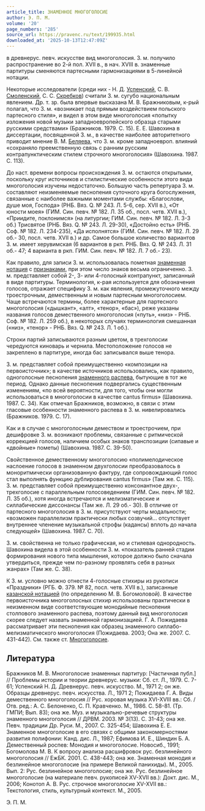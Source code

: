 ```yaml
---
article_title: ЗНАМЕННОЕ МНОГОГОЛОСИЕ
author: Э. П. М.
volume: '20'
page_numbers: '285'
source_url: https://pravenc.ru/text/199935.html
downloaded_at: '2025-10-13T12:47:09Z'
---
```


в древнерус. певч. искусстве вид многоголосия. З. м. получило распространение во 2-й пол. XVII в., в нач. XVIII в. знаменные партитуры сменяются партесными гармонизациями в 5-линейной нотации.

Некоторые исследователи (среди них - Н. Д. [Успенский](https://pravenc.ru/text/Успенский.html), С. В. [Смоленский](https://pravenc.ru/text/Смоленский.html), С. С. [Скребков](https://pravenc.ru/text/Скребков.html)) считали З. м. сугубо национальным явлением. Др. т. зр. была впервые высказана М. В. Бражниковым, к-рый полагал, что З. м. «возникает под прямым воздействием польского партесного стиля», и видел в этом виде многоголосия «попытку изложения новой музыки западноевропейского образца старыми русскими средствами» (Бражников. 1979. С. 15). Е. Е. Шавохина в диссертации, посвященной З. м., в качестве наиболее авторитетного приводит мнение В. М. [Беляева](https://pravenc.ru/text/Беляев.html), что З. м. кроме западноевроп. влияний «сохраняло преемственную связь с ранним русским контрапунктическим стилем строчного многоголосия» (Шавохина. 1987. С. 113).

До наст. времени вопросы происхождения З. м. остаются открытыми, поскольку круг источников и стилистические особенности этого вида многоголосия изучены недостаточно. Большую часть репертуара З. м. составляют неизменяемые песнопения суточного круга богослужения, связанные с наиболее важными моментами службы: «Благослови, душе моя, Господа» (РНБ. Вяз. Q. № 243. Л. 5-6, сер. XVII в.), «От юности моея» (ГИМ. Син. певч. № 182. Л. 35 об., посл. четв. XVII в.), «Приидите, поклонимся» (на литургии; ГИМ. Син. певч. № 182. Л. 3-3 об.) Трисвятое (РНБ. Вяз. Q. № 243. Л. 29-30), «Достойно есть» (РНБ. Соф. № 182. Л. 234-235), «Да исполнятся» (ГИМ. Син. певч. № 182. Л. 29 об.- 30, посл. четв. XVII в.) и др. Самое большое количество вариантов З. м. имеет херувимская (6 вариантов в ркп. РНБ. Вяз. Q. № 243. Л. 31 об.- 47; 4 варианта в ркп. ГИМ. Син. певч. № 182. Л. 7 об.- 23).

Как правило, для записи З. м. использовалась пометная [знаменная нотация](<https://pravenc.ru/text/знаменная нотация.html>) с [признаками](https://pravenc.ru/text/признаками.html), при этом число знаков весьма ограниченно. З. м. представляет собой 2-, 3- или 4-голосный контрапункт, записанный в виде партитуры. Терминология, к-рая используется для обозначения голосов, отражает специфику З. м. как явления, промежуточного между троестрочным, демественным и новым партесным многоголосием. Чаще встречаются термины, более характерные для партесного многоголосия («дышкант», «алт», «тенор», «бас»), реже указаны названия голосов демественного многоголосия («путь», «низ» - РНБ. Соф. № 182. Л. 259 об.), в некоторых случаях терминология смешанная («низ», «тенор» - РНБ. Вяз. Q. № 243. Л. 1 об.).

Строки партий записываются разным цветом, в трехголосии чередуются киноварь и чернила. Местоположение голосов не закреплено в партитуре, иногда бас записывался выше тенора.

З. м. представляет собой преимущественно «композиции на первоисточник»; в качестве источников использовались, как правило, одноголосные песнопения [знаменного распева](<https://pravenc.ru/text/знаменного распева.html>), бытующие в тот же период. Однако данные песнопения подвергались существенным изменениям, «по всей вероятности, для того, чтобы они могли использоваться в многоголосии в качестве cantus firmus» (Шавохина. 1987. С. 34). Как отмечал Бражников, возможно, в связи с этим гласовые особенности знаменного распева в З. м. нивелировались (Бражников. 1979. С. 17).

Как и в случае с многоголосным демеством и троестрочием, при дешифровке З. м. возникают проблемы, связанные с ритмической коррекцией голосов, наличием особых знаков транспозиции (сипавые и «двойные» пометы) (Шавохина. 1987. С. 39-50).

Свойственное демественному многоголосию «полимелодическое наслоение голосов в знаменном двухголосии преобразовалось в моноритмически организованную фактуру, где сопровождающий голос стал выполнять функцию дублирования cantus firmus» (Там же. С. 115). З. м. представляет собой преимущественно консонантное двух-, трехголосие с параллельным голосоведением (ГИМ. Син. певч. № 182. Л. 35 об.), хотя иногда встречаются и мелизматические и силлабические диссонансы (Там же. Л. 29 об.- 30). В отличие от партесного многоголосия в З. м. присутствуют черты модальности; «возможен параллелизм практически любых созвучий... отсутствует внутреннее членение музыкальной строфы (кадансы) вплоть до начала следующей» (Шавохина. 1987. С. 70).

З. м. свойственна не только графическая, но и стилевая однородность. Шавохина видела в этой особенности З. м. «показатель ранней стадии формирования нового типа мышления, которое должно было сначала утвердиться, прежде чем по-разному проявлять себя в разных жанрах» (Там же. С. 38).

К З. м. условно можно отнести 4-голосные стихиры из рукописи «Праздники» (РГБ. Ф. 379. № 82, посл. четв. XVII в.), записанные [казанской нотацией](<https://pravenc.ru/text/казанской нотацией.html>) (по определению М. В. Богомоловой). В качестве первоисточника многоголосных стихир использованы практически в неизменном виде соответствующие монодийные песнопения столпового знаменного распева, поэтому данный вид многоголосия скорее следует назвать знаменной гармонизацией. Г. А. Пожидаева рассматривает эти песнопения как образец знаменного силлабо-мелизматического многоголосия (Пожидаева. 2003; Она же. 2007. С. 431-442). См. также ст. [Многоголосие](https://pravenc.ru/text/Многоголосие.html).

## Литература

Бражников М. В. Многоголосие знаменных партитур: [Частичная публ.] // Проблемы истории и теории древнерус. музыки: Сб. ст. Л., 1979. С. 7-61; Успенский Н. Д. Древнерус. певч. искусство. М., 1971 2; он же. Образцы древнерус. певч. искусства. Л., 1971 2; Пожидаева Г. А. Виды демественного многоголосия // Рус. хоровая музыка XVI-XVIII вв.: Сб. / Отв. ред.: А. С. Белоненко, С. П. Кравченко. М., 1986. С. 58-81. (Тр. ГМПИ; Вып. 83); она же. Муз. и музыкально-речевые структуры знаменного многоголосия // ДРВМ. 2003. № 3(13). С. 31-43; она же. Певч. традиции Др. Руси. М., 2007. С. 325-454; Шавохина Е. Е. Знаменное многоголосие в его связях с общими закономерностями развития полифонии: Канд. дис. Л., 1987; Ефимова И. Е., Шиндин Б. А. Демественный роспев: Монодия и многоголосие. Новосиб., 1991; Богомолова М. В. К вопросу анализа расшифровок рус. безлинейного многоголосия // ЕжБК. 2001. С. 438-443; она же. Знаменная монодия и безлинейное многоголосие (на примере Великой панихиды). М., 2005. Вып. 2: Рус. безлинейное многоголосие; она же. Рус. безлинейное многоголосие (на материале певч. рукописей XV-XVII вв.): Докт. дис. М., 2006; Конотоп А. В. Рус. строчное многоголосие XV-XVII вв.: Текстология, стиль, культурный контекст. М., 2005.

Э. П. М.
